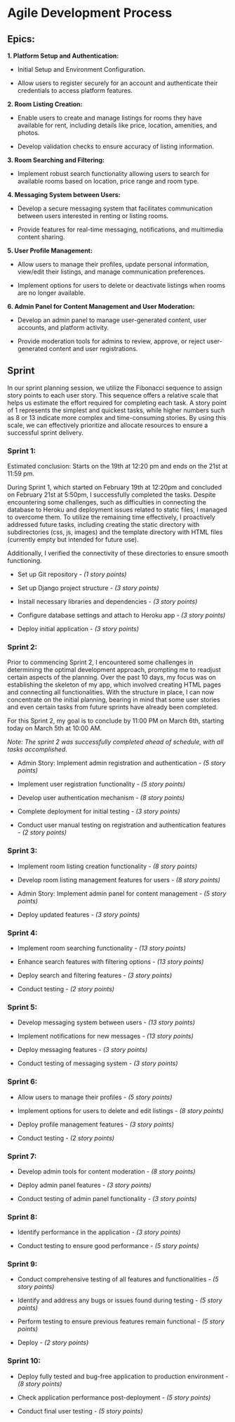 
# Agile Development Process

## Epics:

**1. Platform Setup and Authentication:**

- Initial Setup and Environment Configuration.

- Allow users to register securely for an account and authenticate their credentials to access platform features.

**2.	Room Listing Creation:**

- Enable users to create and manage listings for rooms they have available for rent, including details like price, location, amenities, and photos.

- Develop validation checks to ensure accuracy of listing information.

**3.	Room Searching and Filtering:**

- Implement robust search functionality allowing users to search for available rooms based on location, price range and room type.

**4.	Messaging System between Users:**

- Develop a secure messaging system that facilitates communication between users interested in renting or listing rooms.

- Provide features for real-time messaging, notifications, and multimedia content sharing.

**5.	User Profile Management:**

- Allow users to manage their profiles, update personal information, view/edit their listings, and manage communication preferences.

- Implement options for users to delete or deactivate listings when rooms are no longer available.

**6.	Admin Panel for Content Management and User Moderation:**

- Develop an admin panel to manage user-generated content, user accounts, and platform activity.

- Provide moderation tools for admins to review, approve, or reject user-generated content and user registrations.


## Sprint

In our sprint planning session, we utilize the Fibonacci sequence to assign story points to each user story. This sequence offers a relative scale that helps us estimate the effort required for completing each task. A story point of 1 represents the simplest and quickest tasks, while higher numbers such as 8 or 13 indicate more complex and time-consuming stories. By using this scale, we can effectively prioritize and allocate resources to ensure a successful sprint delivery.

### Sprint 1:

Estimated conclusion: Starts on the 19th at 12:20 pm and ends on the 21st at 11:59 pm.

During Sprint 1, which started on February 19th at 12:20pm and concluded on February 21st at 5:50pm, I successfully completed the tasks.
Despite encountering some challenges, such as difficulties in connecting the database to Heroku and deployment issues related to static files, I managed to overcome them. To utilize the remaining time effectively, I proactively addressed future tasks, including creating the static directory with subdirectories (css, js, images) and the template directory with HTML files (currently empty but intended for future use). 

Additionally, I verified the connectivity of these directories to ensure smooth functioning.

- Set up Git repository - *(1 story points)*

- Set up Django project structure - *(3 story points)*

- Install necessary libraries and dependencies - *(3 story points)*

- Configure database settings and attach to Heroku app - *(3 story points)*

- Deploy initial application - *(3 story points)*

### Sprint 2:

Prior to commencing Sprint 2, I encountered some challenges in determining the optimal development approach, prompting me to readjust certain aspects of the planning. Over the past 10 days, my focus was on establishing the skeleton of my app, which involved creating HTML pages and connecting all functionalities. With the structure in place, I can now concentrate on the initial planning, bearing in mind that some user stories and even certain tasks from future sprints have already been completed.

For this Sprint 2, my goal is to conclude by 11:00 PM on March 6th, starting today on March 5th at 10:00 AM.

*Note: The sprint 2 was successfully completed ahead of schedule, with all tasks accomplished.*

- Admin Story: Implement admin registration and authentication - *(5 story points)*

- Implement user registration functionality - *(5 story points)*

- Develop user authentication mechanism - *(8 story points)*

- Complete deployment for initial testing - *(3 story points)*

- Conduct user manual testing on registration and authentication features - *(2 story points)*

### Sprint 3:

- Implement room listing creation functionality - *(8 story points)*

- Develop room listing management features for users - *(8 story points)*

- Admin Story: Implement admin panel for content management - *(5 story points)*

- Deploy updated features - *(3 story points)*

### Sprint 4:

- Implement room searching functionality - *(13 story points)*

- Enhance search features with filtering options - *(13 story points)*

- Deploy search and filtering features - *(3 story points)*

- Conduct testing - *(2 story points)*

### Sprint 5:

- Develop messaging system between users - *(13 story points)*

- Implement notifications for new messages - *(13 story points)*

- Deploy messaging features - *(3 story points)*

- Conduct testing of messaging system - *(3 story points)*

### Sprint 6:

- Allow users to manage their profiles - *(5 story points)*

- Implement options for users to delete and edit listings - *(8 story points)*

- Deploy profile management features - *(3 story points)*

- Conduct testing - *(2 story points)*

### Sprint 7:

- Develop admin tools for content moderation - *(8 story points)*

- Deploy admin panel features - *(3 story points)*

- Conduct testing of admin panel functionality - *(3 story points)*

### Sprint 8:

- Identify performance in the application - *(3 story points)*

- Conduct testing to ensure good performance - *(5 story points)*

### Sprint 9:

- Conduct comprehensive testing of all features and functionalities - *(5 story points)*

- Identify and address any bugs or issues found during testing - *(5 story points)*

- Perform testing to ensure previous features remain functional - *(5 story points)*

- Deploy - *(2 story points)*

### Sprint 10:

- Deploy fully tested and bug-free application to production environment - *(8 story points)*

- Check application performance post-deployment - *(5 story points)*

- Conduct final user testing - *(5 story points)*